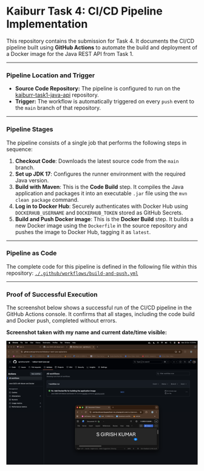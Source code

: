 # Kaiburr Task 4: CI/CD Pipeline Implementation

This repository contains the submission for Task 4. It documents the CI/CD pipeline built using **GitHub Actions** to automate the build and deployment of a Docker image for the Java REST API from Task 1.

---

### Pipeline Location and Trigger

-   **Source Code Repository:** The pipeline is configured to run on the [kaiburr-task1-java-api](https://github.com/<your-github-username>/kaiburr-task1-java-api) repository.
-   **Trigger:** The workflow is automatically triggered on every `push` event to the `main` branch of that repository.

---

### Pipeline Stages

The pipeline consists of a single job that performs the following steps in sequence:

1.  **Checkout Code**: Downloads the latest source code from the `main` branch.
2.  **Set up JDK 17**: Configures the runner environment with the required Java version.
3.  **Build with Maven**: This is the **Code Build** step. It compiles the Java application and packages it into an executable `.jar` file using the `mvn clean package` command.
4.  **Log in to Docker Hub**: Securely authenticates with Docker Hub using `DOCKERHUB_USERNAME` and `DOCKERHUB_TOKEN` stored as GitHub Secrets.
5.  **Build and Push Docker image**: This is the **Docker Build** step. It builds a new Docker image using the `Dockerfile` in the source repository and pushes the image to Docker Hub, tagging it as `latest`.

---

### Pipeline as Code

The complete code for this pipeline is defined in the following file within this repository:
[`./.github/workflows/build-and-push.yml`](./.github/workflows/build-and-push.yml)

---

### Proof of Successful Execution

The screenshot below shows a successful run of the CI/CD pipeline in the GitHub Actions console. It confirms that all stages, including the code build and Docker push, completed without errors.

**Screenshot taken with my name and current date/time visible:**

![Successful CI/CD Pipeline Run](./screenshot-pipeline-success.png)
